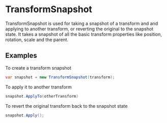 ﻿# TransformSnapshot

TransformSnapshot is used for taking a snapshot of a transform and and applying to another transform, or reverting the original to the snapshot state.
It takes a snapshot of all the basic transform properties like position, rotation, scale and the parent.

## Examples
To create a transform snapshot
```c#
var snapshot = new TransformSnapshot(transform);
```

To apply it to another transform
```c#
snapshot.ApplyTo(otherTransform)
```

To revert the original transform back to the snapshot state
```c#
snapshot.Apply();
```

